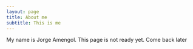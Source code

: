 ```yaml
---
layout: page
title: About me
subtitle: This is me
---
```


My name is Jorge Amengol. This page is not ready yet. Come back later
